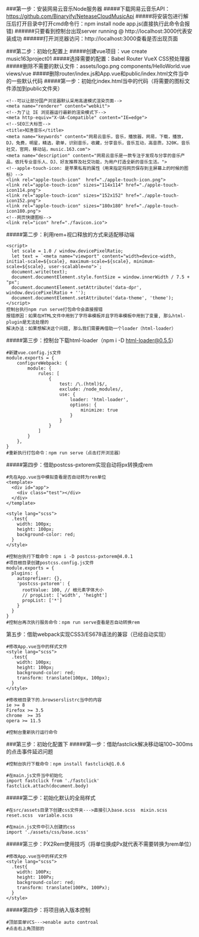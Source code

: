 ###第一步：安装网易云音乐Node服务器
#####下载网易云音乐API：https://github.com/Binaryify/NeteaseCloudMusicApi
#####将安装包进行解压后打开目录中打开cmd命令行：npm install   node app.js(直接执行此命令会报错)
######只要看到控制台出现server running @ http://localhost:3000代表安装成功
######打开浏览器访问：http://localhost:3000查看是否出现页面


###第二步：初始化配置上
#####创建vue项目：vue create music163project01
#####选择需要的配置：Babel  Router  VueX  CSS预处理器
#####删除不需要的默认文件：assets/logo.png  components/HelloWorld.vue  views/vue
#####删除router/index.js和App.vue和public/index.html文件当中的一些默认代码
#####第一步：初始化index.html当中的代码（将需要的图标文件添加到public文件夹）
 ~~~~
<!--可以让部分国产浏览器默认采用高速模式渲染页面-->
<meta name="renderer" content="webkit">
<!--为了让 IE 浏览器运行最新的渲染模式下-->
<meta http-equiv="X-UA-Compatible" content="IE=edge">
<!--SEO三大标签-->
<title>知渔音乐</title>
<meta name="keywords" content="网易云音乐，音乐，播放器，网易，下载，播放，DJ，免费，明星，精选，歌单，识别音乐，收藏，分享音乐，音乐互动，高音质，320K，音乐社交，官网，移动站，music.163.com">
<meta name="description" content="网易云音乐是一款专注于发现与分享的音乐产品，依托专业音乐人、DJ、好友推荐及社交功能，为用户打造全新的音乐生活。">
<!--apple-touch-icon: 是苹果私有的属性（用来指定将网页保存到主屏幕上的时候的图标）-->
<link rel="apple-touch-icon"  href="./apple-touch-icon.png">
<link rel="apple-touch-icon" sizes="114x114" href="./apple-touch-icon114.png">
<link rel="apple-touch-icon" sizes="152x152" href="./apple-touch-icon152.png">
<link rel="apple-touch-icon" sizes="180x180" href="./apple-touch-icon180.png">
<!--网页快捷图标-->
<link rel="icon" href="./favicon.ico">
~~~~
#####第二步：利用rem+视口释放的方式来适配移动端
~~~~
<script>
  let scale = 1.0 / window.devicePixelRatio;
  let text = `<meta name="viewport" content="width=device-width, initial-scale=${scale}, maximum-scale=${scale}, minimum-scale=${scale}, user-scalable=no">`;
  document.write(text);
  document.documentElement.style.fontSize = window.innerWidth / 7.5 + "px";
  document.documentElement.setAttribute('data-dpr', window.devicePixelRatio + '');
  document.documentElement.setAttribute('data-theme', 'theme');
</script>
控制台执行npm run serve打包命令会直接报错
报错原因：如果在HTML文件中用到了字符串模板并且字符串模板中用到了变量, 那么html-plugin是无法处理的
解决办法：如果想解决这个问题, 那么我们需要再借助一个loader（html-loader）
~~~~
#####第三步：控制台下载html-loader（npm i -D html-loader@0.5.5）
~~~~
#新建vue.config.js文件
module.exports = {
    configureWebpack: {
        module: {
            rules: [
                {
                    test: /\.(html)$/,
                    exclude: /node_modules/,
                    use: {
                        loader: 'html-loader',
                        options: {
                            minimize: true
                        }
                    }
                }
            ]
        }
    },
}
#重新执行打包命令：npm run serve（点击打开浏览器）
~~~~
#####第四步：借助postcss-pxtorem实现自动将px转换成rem
~~~~
#先在App.vue当中模拟查看是否自动转为ren单位
<template>
  <div id="app">
    <div class="test"></div>
  </div>
</template>

<style lang="scss">
  .test{
    width: 100px;
    height: 100px;
    background-color: red;
  }
</style>

#控制台执行下载命令：npm i -D postcss-pxtorem@4.0.1
#项目根目录创建postcss.config.js文件
module.exports = {
  plugins: {
    autoprefixer: {},
    'postcss-pxtorem': {
      rootValue: 100, // 根元素字体大小
      // propList: ['width', 'height']
      propList: ['*']
    }
  }
}
#控制台再次执行服务命令：npm run serve查看是否自动转换rem
~~~~
第五步：借助webpack实现CSS3/ES678语法的兼容（已经自动实现）
~~~~
#修改App.vue当中的样式文件
<style lang="scss">
  .test{
    width: 100px;
    height: 100px;
    background-color: red;
    transform: translate(100px, 100px);
  }
</style>

#修改根目录下的.browserslistrc当中的内容
ie >= 8
Firefox >= 3.5
chrome  >= 35
opera >= 11.5

#控制台重新执行运行命令
~~~~


###第三步：初始化配置下
#####第一步：借助fastclick解决移动端100~300ms的点击事件延迟问题
~~~~
#控制台执行下载命令：npm install fastclick@1.0.6

#在main.js文件当中初始化
import fastclick from './fastclick'
fastclick.attach(document.body)
~~~~
#####第二步：初始化默认的全局样式
~~~~
#在src/assets目录下创建css文件夹--->直接引入base.scss  mixin.scss  reset.scss  variable.scss

#在main.js文件中引入创建的css
import './assets/css/base.scss'  
~~~~
#####第三步：PX2Rem使用技巧（将单位换成Px就代表不需要转换为rem单位）
~~~~
#修改App.vue当中的样式文件
<style lang="scss">
  .test{
    width: 100Px;
    height: 100Px;
    background-color: red;
    transform: translate(100Px, 100Px);
  }
</style>
~~~~
#####第四步：将项目纳入版本控制
~~~~
#顶部菜单VCS--->enable auto controal
#点击右上角顶部的
~~~~
